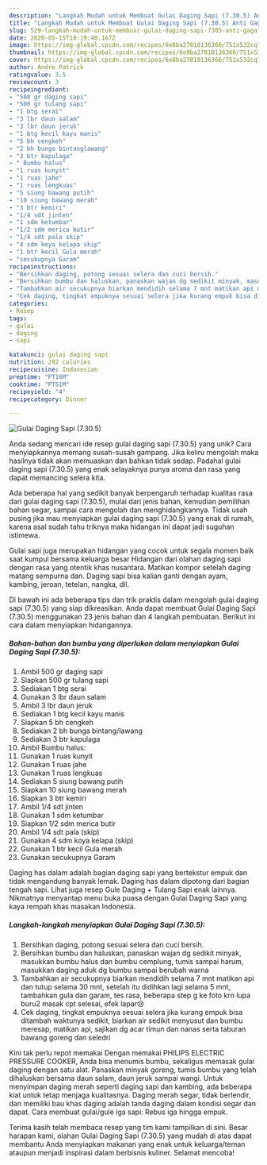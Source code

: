 ```yaml
---
description: "Langkah Mudah untuk Membuat Gulai Daging Sapi (7.30.5) Anti Gagal"
title: "Langkah Mudah untuk Membuat Gulai Daging Sapi (7.30.5) Anti Gagal"
slug: 529-langkah-mudah-untuk-membuat-gulai-daging-sapi-7305-anti-gagal
date: 2020-05-15T10:19:40.167Z
image: https://img-global.cpcdn.com/recipes/6e8ba27810136366/751x532cq70/gulai-daging-sapi-7305-foto-resep-utama.jpg
thumbnail: https://img-global.cpcdn.com/recipes/6e8ba27810136366/751x532cq70/gulai-daging-sapi-7305-foto-resep-utama.jpg
cover: https://img-global.cpcdn.com/recipes/6e8ba27810136366/751x532cq70/gulai-daging-sapi-7305-foto-resep-utama.jpg
author: Andre Patrick
ratingvalue: 3.5
reviewcount: 3
recipeingredient:
- "500 gr daging sapi"
- "500 gr tulang sapi"
- "1 btg serai"
- "3 lbr daun salam"
- "3 lbr daun jeruk"
- "1 btg kecil kayu manis"
- "5 bh cengkeh"
- "2 bh bunga bintanglawang"
- "3 btr kapulaga"
- " Bumbu halus"
- "1 ruas kunyit"
- "1 ruas jahe"
- "1 ruas lengkuas"
- "5 siung bawang putih"
- "10 siung bawang merah"
- "3 btr kemiri"
- "1/4 sdt jinten"
- "1 sdm ketumbar"
- "1/2 sdm merica butir"
- "1/4 sdt pala skip"
- "4 sdm koya kelapa skip"
- "1 btr kecil Gula merah"
- "secukupnya Garam"
recipeinstructions:
- "Bersihkan daging, potong sesuai selera dan cuci bersih."
- "Bersihkan bumbu dan haluskan, panaskan wajan dg sedikit minyak, masukkan bumbu halus dan bumbu cemplung, tumis sampai harum, masukkan daging aduk dg bumbu sampai berubah warna"
- "Tambahkan air secukupnya biarkan mendidih selama 7 mnt matikan api dan tutup selama 30 mnt, setelah itu didihkan lagi selama 5 mnt, tambahkan gula dan garam, tes rasa, beberapa step g ke foto krn lupa buru2 masak cpt selesai, efek lapar😢"
- "Cek daging, tingkat empuknya sesuai selera jika kurang empuk bisa ditambah waktunya sedikit, biarkan air sedikit menyusut dan bumbu meresap, matikan api, sajikan dg acar timun dan nanas serta taburan bawang goreng dan seledri"
categories:
- Resep
tags:
- gulai
- daging
- sapi

katakunci: gulai daging sapi 
nutrition: 292 calories
recipecuisine: Indonesian
preptime: "PT16M"
cooktime: "PT51M"
recipeyield: "4"
recipecategory: Dinner

---
```



![Gulai Daging Sapi (7.30.5)](https://img-global.cpcdn.com/recipes/6e8ba27810136366/751x532cq70/gulai-daging-sapi-7305-foto-resep-utama.jpg)

Anda sedang mencari ide resep gulai daging sapi (7.30.5) yang unik? Cara menyiapkannya memang susah-susah gampang. Jika keliru mengolah maka hasilnya tidak akan memuaskan dan bahkan tidak sedap. Padahal gulai daging sapi (7.30.5) yang enak selayaknya punya aroma dan rasa yang dapat memancing selera kita.

Ada beberapa hal yang sedikit banyak berpengaruh terhadap kualitas rasa dari gulai daging sapi (7.30.5), mulai dari jenis bahan, kemudian pemilihan bahan segar, sampai cara mengolah dan menghidangkannya. Tidak usah pusing jika mau menyiapkan gulai daging sapi (7.30.5) yang enak di rumah, karena asal sudah tahu triknya maka hidangan ini dapat jadi suguhan istimewa.

Gulai sapi juga merupakan hidangan yang cocok untuk segala momen baik saat kumpul bersama keluarga besar Hidangan dari olahan daging sapi dengan rasa yang otentik khas nusantara. Matikan kompor setelah daging matang sempurna dan. Daging sapi bisa kalian ganti dengan ayam, kambing, jeroan, tetelan, nangka, dll.


Di bawah ini ada beberapa tips dan trik praktis dalam mengolah gulai daging sapi (7.30.5) yang siap dikreasikan. Anda dapat membuat Gulai Daging Sapi (7.30.5) menggunakan 23 jenis bahan dan 4 langkah pembuatan. Berikut ini cara dalam menyiapkan hidangannya.

<!--inarticleads1-->

##### Bahan-bahan dan bumbu yang diperlukan dalam menyiapkan Gulai Daging Sapi (7.30.5):

1. Ambil 500 gr daging sapi
1. Siapkan 500 gr tulang sapi
1. Sediakan 1 btg serai
1. Gunakan 3 lbr daun salam
1. Ambil 3 lbr daun jeruk
1. Sediakan 1 btg kecil kayu manis
1. Siapkan 5 bh cengkeh
1. Sediakan 2 bh bunga bintang/lawang
1. Sediakan 3 btr kapulaga
1. Ambil  Bumbu halus:
1. Gunakan 1 ruas kunyit
1. Gunakan 1 ruas jahe
1. Gunakan 1 ruas lengkuas
1. Sediakan 5 siung bawang putih
1. Siapkan 10 siung bawang merah
1. Siapkan 3 btr kemiri
1. Ambil 1/4 sdt jinten
1. Gunakan 1 sdm ketumbar
1. Siapkan 1/2 sdm merica butir
1. Ambil 1/4 sdt pala (skip)
1. Gunakan 4 sdm koya kelapa (skip)
1. Gunakan 1 btr kecil Gula merah
1. Gunakan secukupnya Garam


Daging has dalam adalah bagian daging sapi yang bertekstur empuk dan tidak mengandung banyak lemak. Daging has dalam dipotong dari bagian tengah sapi. Lihat juga resep Gule Daging + Tulang Sapi enak lainnya. Nikmatnya menyantap menu buka puasa dengan Gulai Daging Sapi yang kaya rempah khas masakan Indonesia. 

<!--inarticleads2-->

##### Langkah-langkah menyiapkan Gulai Daging Sapi (7.30.5):

1. Bersihkan daging, potong sesuai selera dan cuci bersih.
1. Bersihkan bumbu dan haluskan, panaskan wajan dg sedikit minyak, masukkan bumbu halus dan bumbu cemplung, tumis sampai harum, masukkan daging aduk dg bumbu sampai berubah warna
1. Tambahkan air secukupnya biarkan mendidih selama 7 mnt matikan api dan tutup selama 30 mnt, setelah itu didihkan lagi selama 5 mnt, tambahkan gula dan garam, tes rasa, beberapa step g ke foto krn lupa buru2 masak cpt selesai, efek lapar😢
1. Cek daging, tingkat empuknya sesuai selera jika kurang empuk bisa ditambah waktunya sedikit, biarkan air sedikit menyusut dan bumbu meresap, matikan api, sajikan dg acar timun dan nanas serta taburan bawang goreng dan seledri


Kini tak perlu repot memakai Dengan memakai PHILIPS ELECTRIC PRESSURE COOKER, Anda bisa menumis bumbu, sekaligus memasak gulai daging dengan satu alat. Panaskan minyak goreng, tumis bumbu yang telah dihaluskan bersama daun salam, daun jeruk sampai wangi. Untuk menyimpan daging merah seperti daging sapi dan kambing, ada beberapa kiat untuk tetap menjaga kualitasnya. Daging merah segar, tidak berlendir, dan memiliki bau khas daging adalah tanda daging dalam kondisi segar dan dapat. Cara membuat gulai/gule iga sapi: Rebus iga hingga empuk. 

Terima kasih telah membaca resep yang tim kami tampilkan di sini. Besar harapan kami, olahan Gulai Daging Sapi (7.30.5) yang mudah di atas dapat membantu Anda menyiapkan makanan yang enak untuk keluarga/teman ataupun menjadi inspirasi dalam berbisnis kuliner. Selamat mencoba!
